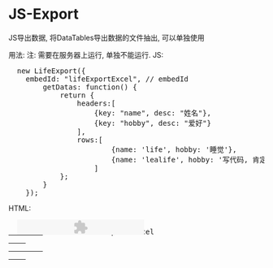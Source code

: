 JS-Export
=========

JS导出数据, 将DataTables导出数据的文件抽出, 可以单独使用

用法:
注: 需要在服务器上运行, 单独不能运行.
JS:
<pre>
  new LifeExport({
  	embedId: "lifeExportExcel", // embedId
		getDatas: function() {
			return {
				headers:[
					{key: "name", desc: "姓名"}, 
					{key: "hobby", desc: "爱好"}
				],
				rows:[
						{name: 'life', hobby: '睡觉'},
						{name: 'lealife', hobby: '写代码, 肯定不是'}
					]
			};
		}
	});
</pre>

HTML:
<pre>
  <a href="#" style="position: relative;">
		<span style="position: absolute; z-index: 0; width: 250px;">Click Here To Export Excel</span>
	
		<embed 
			style="position: absolute; left: 0px; top: 0px; width: 250px; height: 30px; z-index: 99;"
			id="lifeExportExcel"
			src="copy_csv_xls_pdf.swf"
			loop="false" menu="false" quality="best" 
			bgcolor="#ffffff" 
			width="50" height="30"
			align="middle" allowscriptaccess="always" 
			allowfullscreen="false" 
			type="application/x-shockwave-flash" 
			pluginspage="http://www.macromedia.com/go/getflashplayer"
			flashvars="id=1&amp;width=50&amp;height=30" wmode="transparent" />
	</a>
</pre>
